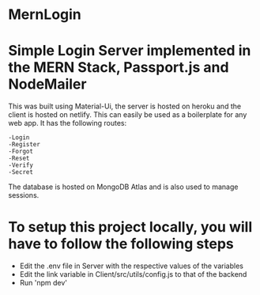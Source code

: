 # MernLogin
# Simple Login Server implemented in the MERN Stack, Passport.js and NodeMailer

This was built using Material-Ui, the server is hosted on heroku and the client is hosted on netlify.
This can easily be used as a boilerplate for any web app. It has the following routes:


    -Login
    -Register
    -Forgot
    -Reset
    -Verify
    -Secret

The database is hosted on MongoDB Atlas and is also used to manage sessions.


# To setup this project locally, you will have to follow the following steps
- Edit the .env file in Server with the respective values of the variables
- Edit the link variable in Client/src/utils/config.js to that of the backend
- Run 'npm dev'
